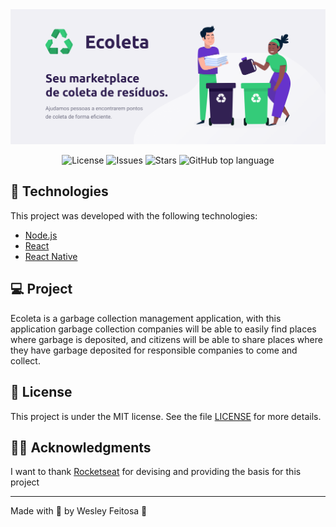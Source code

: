 <img alt="GoStack" src="assets/ecoleta.png" />

<p align="center">

  <a href="LICENSE" style="text-decoration: none">
    <img alt="License" src="https://img.shields.io/github/license/wesleyfeitosa/ecoleta?color=34CB79" />
  </a>

  <a href="https://github.com/wesleyfeitosa/ecoleta/issues" style="text-decoration: none">
    <img alt="Issues" src="https://img.shields.io/github/issues/wesleyfeitosa/ecoleta?color=34CB79" />
  </a>

  <a href="https://github.com/wesleyfeitosa/ecoleta/stargazers" style="text-decoration: none">
    <img alt="Stars" src="https://img.shields.io/github/stars/wesleyfeitosa/ecoleta?color=34CB79" />
  </a>

  <a href="#" style="text-decoration: none">
    <img alt="GitHub top language" src="https://img.shields.io/github/languages/top/wesleyfeitosa/ecoleta?color=34CB79" />
  </a>

</p>

## :rocket: Technologies

This project was developed with the following technologies:

- [Node.js](https://nodejs.org/en/)
- [React](https://reactjs.org)
- [React Native](https://facebook.github.io/react-native/)

## 💻 Project

Ecoleta is a garbage collection management application, with this application garbage collection companies will be able to easily find places where garbage is deposited, and citizens will be able to share places where they have garbage deposited for responsible companies to come and collect.

## :memo: License

This project is under the MIT license. See the file [LICENSE](LICENSE) for more details.

## 🙏🏼 Acknowledgments

I want to thank [Rocketseat](https://github.com/Rocketseat) for devising and providing the basis for this project

---

Made with 💜 by Wesley Feitosa :wave: 
